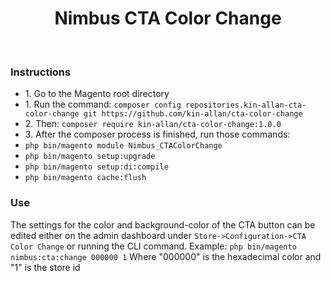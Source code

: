 <p align="center">
    <h1 align="center">Nimbus CTA Color Change</h1>
    <br>
</p>

<h3>Instructions</h3>

<ul>
    <li>1. Go to the Magento root directory</li>
    <li>1. Run the command: <code>composer config repositories.kin-allan-cta-color-change git https://github.com/kin-allan/cta-color-change</code></li>
    <li>2. Then: <code>composer require kin-allan/cta-color-change:1.0.0</code></li>
    <li>3. After the composer process is finished, run those commands:</li>
    <li><code>php bin/magento module Nimbus_CTAColorChange</code></li>
    <li><code>php bin/magento setup:upgrade</code></li>
    <li><code>php bin/magento setup:di:compile</code></li>
    <li><code>php bin/magento cache:flush</code></li>
</ul>

<h3>Use</h3>
The settings for the color and background-color of the CTA button can be edited either on the admin dashboard under <code>Store->Configuration->CTA Color Change</code>
or running the CLI command.
Example:
<code>php bin/magento nimbus:cta:change 000000 1</code> Where "000000" is the hexadecimal color and "1" is the store id
